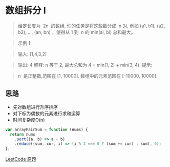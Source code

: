 # 数组拆分 Ⅰ

> 给定长度为  2n  的数组, 你的任务是将这些数分成  n 对, 例如 (a1, b1), (a2, b2), ..., (an, bn) ，使得从 1 到  n 的 min(ai, bi) 总和最大。

> 示例 1:

> 输入: [1,4,3,2]

> 输出: 4
> 解释: n 等于 2, 最大总和为 4 = min(1, 2) + min(3, 4).
> 提示:

> n  是正整数,范围在 [1, 10000].
> 数组中的元素范围在 [-10000, 10000].

## 思路

* 先对数组进行升序排序
* 对下标为偶数的元素进行求和运算
* 时间复杂度O(n)

```js
var arrayPairSum = function (nums) {
  return nums
    .sort((a, b) => a - b)
    .reduce((sum, cur, i) => (i % 2 === 0 ? (sum += cur) : sum), 0);
};
```

[LeetCode 原题](https://leetcode-cn.com/problems/array-partition-i)
